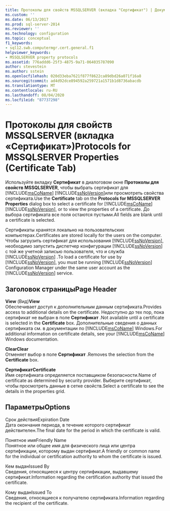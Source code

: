 ```yaml
---
title: Протоколы для свойств MSSQLSERVER (вкладка "Сертификат") | Документы Майкрософт
ms.custom: ''
ms.date: 06/13/2017
ms.prod: sql-server-2014
ms.reviewer: ''
ms.technology: configuration
ms.topic: conceptual
f1_keywords:
- sql12.swb.computermgr.cert.general.f1
helpviewer_keywords:
- MSSQLSERVER property protocols
ms.assetid: 776addd6-25f3-4875-9a71-064035787090
author: stevestein
ms.author: sstein
ms.openlocfilehash: 020d33eba7621f877f8622ca89dbd26a071f16a8
ms.sourcegitcommit: ad4d92dce894592a259721a1571b1d8736abacdb
ms.translationtype: MT
ms.contentlocale: ru-RU
ms.lasthandoff: 08/04/2020
ms.locfileid: "87737298"
---
```

# <a name="protocols-for-mssqlserver-properties-certificate-tab"></a><span data-ttu-id="740ec-102">Протоколы для свойств MSSQLSERVER (вкладка «Сертификат»)</span><span class="sxs-lookup"><span data-stu-id="740ec-102">Protocols for MSSQLSERVER Properties (Certificate Tab)</span></span>
  <span data-ttu-id="740ec-103">Используйте вкладку **Сертификат** в диалоговом окне **Протоколы для свойств MSSQLSERVER**, чтобы выбрать сертификат для [!INCLUDE[msCoName](../../includes/msconame-md.md)] [!INCLUDE[ssNoVersion](../../includes/ssnoversion-md.md)]или просмотреть свойства сертификата.</span><span class="sxs-lookup"><span data-stu-id="740ec-103">Use the **Certificate** tab on the **Protocols for MSSQLSERVER Properties** dialog box to select a certificate for [!INCLUDE[msCoName](../../includes/msconame-md.md)] [!INCLUDE[ssNoVersion](../../includes/ssnoversion-md.md)], or to view the properties of a certificate.</span></span> <span data-ttu-id="740ec-104">До выбора сертификата все поля остаются пустыми.</span><span class="sxs-lookup"><span data-stu-id="740ec-104">All fields are blank until a certificate is selected.</span></span>  
  
 <span data-ttu-id="740ec-105">Сертификаты хранятся локально на пользовательских компьютерах.</span><span class="sxs-lookup"><span data-stu-id="740ec-105">Certificates are stored locally for the users on the computer.</span></span> <span data-ttu-id="740ec-106">Чтобы загрузить сертификат для использования [!INCLUDE[ssNoVersion](../../includes/ssnoversion-md.md)], необходимо запустить диспетчер конфигурации [!INCLUDE[ssNoVersion](../../includes/ssnoversion-md.md)] с той же учетной записью пользователя, что и служба [!INCLUDE[ssNoVersion](../../includes/ssnoversion-md.md)] .</span><span class="sxs-lookup"><span data-stu-id="740ec-106">To load a certificate for use by [!INCLUDE[ssNoVersion](../../includes/ssnoversion-md.md)], you must be running [!INCLUDE[ssNoVersion](../../includes/ssnoversion-md.md)] Configuration Manager under the same user account as the [!INCLUDE[ssNoVersion](../../includes/ssnoversion-md.md)] service.</span></span>  
  
## <a name="page-header"></a><span data-ttu-id="740ec-107">Заголовок страницы</span><span class="sxs-lookup"><span data-stu-id="740ec-107">Page Header</span></span>  
 <span data-ttu-id="740ec-108">**View** (Вид)</span><span class="sxs-lookup"><span data-stu-id="740ec-108">**View**</span></span>  
 <span data-ttu-id="740ec-109">Обеспечивает доступ к дополнительным данным сертификата.</span><span class="sxs-lookup"><span data-stu-id="740ec-109">Provides access to additional details on the certificate.</span></span> <span data-ttu-id="740ec-110">Недоступно до тех пор, пока сертификат не выбран в поле **Сертификат** .</span><span class="sxs-lookup"><span data-stu-id="740ec-110">Not available until a certificate is selected in the **Certificate** box.</span></span> <span data-ttu-id="740ec-111">Дополнительные сведения о данных сертификата см. в документации по [!INCLUDE[msCoName](../../includes/msconame-md.md)] Windows.</span><span class="sxs-lookup"><span data-stu-id="740ec-111">For additional information on certificate details, see your [!INCLUDE[msCoName](../../includes/msconame-md.md)] Windows documentation.</span></span>  
  
 <span data-ttu-id="740ec-112">**Clear**</span><span class="sxs-lookup"><span data-stu-id="740ec-112">**Clear**</span></span>  
 <span data-ttu-id="740ec-113">Отменяет выбор в поле **Сертификат** .</span><span class="sxs-lookup"><span data-stu-id="740ec-113">Removes the selection from the **Certificate** box.</span></span>  
  
 <span data-ttu-id="740ec-114">**Сертификат**</span><span class="sxs-lookup"><span data-stu-id="740ec-114">**Certificate**</span></span>  
 <span data-ttu-id="740ec-115">Имя сертификата определяется поставщиком безопасности.</span><span class="sxs-lookup"><span data-stu-id="740ec-115">Name of certificate as determined by security provider.</span></span> <span data-ttu-id="740ec-116">Выберите сертификат, чтобы просмотреть данные в сетке свойств.</span><span class="sxs-lookup"><span data-stu-id="740ec-116">Select a certificate to see the details in the properties grid.</span></span>  
  
## <a name="options"></a><span data-ttu-id="740ec-117">Параметры</span><span class="sxs-lookup"><span data-stu-id="740ec-117">Options</span></span>  
 <span data-ttu-id="740ec-118">Срок действия</span><span class="sxs-lookup"><span data-stu-id="740ec-118">Expiration Date</span></span>  
 <span data-ttu-id="740ec-119">Дата окончания периода, в течение которого сертификат действителен.</span><span class="sxs-lookup"><span data-stu-id="740ec-119">The final date for the period in which the certificate is valid.</span></span>  
  
 <span data-ttu-id="740ec-120">Понятное имя</span><span class="sxs-lookup"><span data-stu-id="740ec-120">Friendly Name</span></span>  
 <span data-ttu-id="740ec-121">Понятное или общее имя для физического лица или центра сертификации, которому выдан сертификат.</span><span class="sxs-lookup"><span data-stu-id="740ec-121">A friendly or common name for the individual or certification authority to whom the certificate is issued.</span></span>  
  
 <span data-ttu-id="740ec-122">Кем выдан</span><span class="sxs-lookup"><span data-stu-id="740ec-122">Issued By</span></span>  
 <span data-ttu-id="740ec-123">Сведения, относящиеся к центру сертификации, выдавшему сертификат.</span><span class="sxs-lookup"><span data-stu-id="740ec-123">Information regarding the certification authority that issued the certificate.</span></span>  
  
 <span data-ttu-id="740ec-124">Кому выдан</span><span class="sxs-lookup"><span data-stu-id="740ec-124">Issued To</span></span>  
 <span data-ttu-id="740ec-125">Сведения, относящиеся к получателю сертификата.</span><span class="sxs-lookup"><span data-stu-id="740ec-125">Information regarding the recipient of the certificate.</span></span>  
  
  
